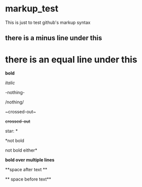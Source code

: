# markup_test
This is just to test github's markup syntax

there is a minus line under this
--------------------------------

there is an equal line under this
=================================

**bold**

_italic_

-nothing-

/nothing/

~crossed-out~

~~crossed-out~~

star: *

*not bold

not bold either*

**bold over
multiple
lines**

**space after text **

** space before text**